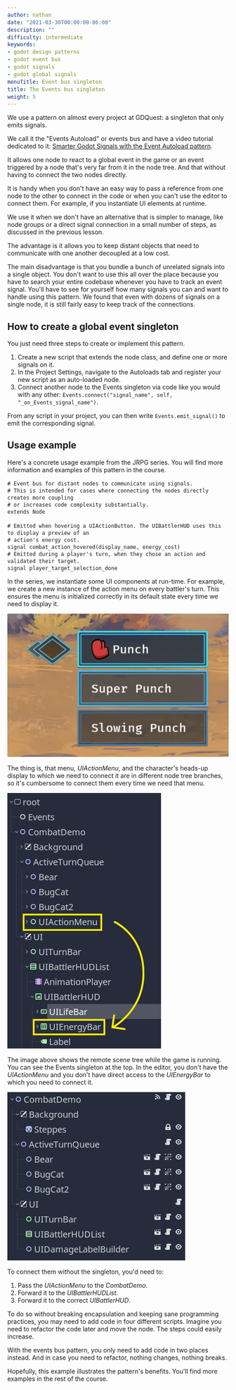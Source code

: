 ```yaml
---
author: nathan
date: "2021-03-30T00:00:00-06:00"
description: ""
difficulty: intermediate
keywords:
- godot design patterns
- godot event bus
- godot signals
- godot global signals
menuTitle: Event bus singleton
title: The Events bus singleton
weight: 5
---
```


We use a pattern on almost every project at GDQuest: a singleton that only emits signals.

We call it the "Events Autoload" or events bus and have a video tutorial dedicated to it: [Smarter Godot Signals with the Event Autoload pattern](https://youtu.be/S6PbC4Vqim4).

It allows one node to react to a global event in the game or an event triggered by a node that's very far from it in the node tree. And that without having to connect the two nodes directly.

It is handy when you don't have an easy way to pass a reference from one node to the other to connect in the code or when you can't use the editor to connect them. For example, if you instantiate UI elements at runtime.

We use it when we don't have an alternative that is simpler to manage, like node groups or a direct signal connection in a small number of steps, as discussed in the previous lesson.

The advantage is it allows you to keep distant objects that need to communicate with one another decoupled at a low cost.

The main disadvantage is that you bundle a bunch of unrelated signals into a single object. You don't want to use this all over the place because you have to search your entire codebase whenever you have to track an event signal. You'll have to see for yourself how many signals you can and want to handle using this pattern. We found that even with dozens of signals on a single node, it is still fairly easy to keep track of the connections.

## How to create a global event singleton

You just need three steps to create or implement this pattern.

1. Create a new script that extends the node class, and define one or more signals on it.
1. In the Project Settings, navigate to the Autoloads tab and register your new script as an auto-loaded node.
1. Connect another node to the Events singleton via code like you would with any other: `Events.connect("signal_name", self, "_on_Events_signal_name")`.

From any script in your project, you can then write `Events.emit_signal()` to emit the corresponding signal.

## Usage example

Here's a concrete usage example from the JRPG series. You will find more information and examples of this pattern in the course.

```gdscript
# Event bus for distant nodes to communicate using signals.
# This is intended for cases where connecting the nodes directly creates more coupling
# or increases code complexity substantially.
extends Node

# Emitted when hovering a UIActionButton. The UIBattlerHUD uses this to display a preview of an
# action's energy cost.
signal combat_action_hovered(display_name, energy_cost)
# Emitted during a player's turn, when they chose an action and validated their target.
signal player_target_selection_done
```

In the series, we instantiate some UI components at run-time. For example, we create a new instance of the action menu on every battler's turn. This ensures the menu is initialized correctly in its default state every time we need to display it.

![](02.action-menu-jrpg.png)

The thing is, that menu, _UIActionMenu_, and the character's heads-up display to which we need to connect it are in different node tree branches, so it's cumbersome to connect them every time we need that menu.

![](02.node-tree-ui-jrpg.png)

The image above shows the remote scene tree while the game is running. You can see the Events singleton at the top. In the editor, you don't have the _UIActionMenu_ and you don't have direct access to the _UIEnergyBar_ to which you need to connect it.

![](02.events-editor-view.png)

To connect them without the singleton, you'd need to:

1. Pass the _UIActionMenu_ to the _CombatDemo_.
2. Forward it to the _UIBattlerHUDList_.
3. Forward it to the correct _UIBattlerHUD_.

To do so without breaking encapsulation and keeping sane programming practices, you may need to add code in four different scripts. Imagine you need to refactor the code later and move the node. The steps could easily increase.

With the events bus pattern, you only need to add code in two places instead. And in case you need to refactor, nothing changes, nothing breaks.

Hopefully, this example illustrates the pattern's benefits. You'll find more examples in the rest of the course.
